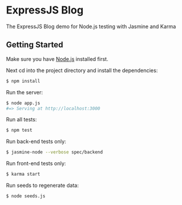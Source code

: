 # ExpressJS Blog


The ExpressJS Blog demo for Node.js testing with Jasmine and Karma


## Getting Started


Make sure you have [Node.js](https://nodejs.org/en/) installed first.

Next cd into the project directory and install the dependencies:

```bash
$ npm install
```

Run the server:

```bash
$ node app.js
#=> Serving at http://localhost:3000
```


Run all tests:

```bash
$ npm test
```


Run back-end tests only:

```bash
$ jasmine-node --verbose spec/backend
```

Run front-end tests only:

```bash
$ karma start
```

Run seeds to regenerate data:

```bash
$ node seeds.js
```







